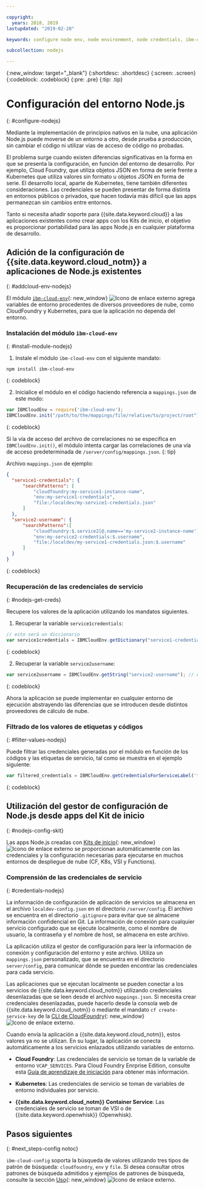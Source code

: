 ```yaml
---

copyright:
  years: 2018, 2019
lastupdated: "2019-02-28"

keywords: configure node env, node environment, node credentials, ibm-cloud-env node

subcollection: nodejs

---
```


{:new_window: target="_blank"}
{:shortdesc: .shortdesc}
{:screen: .screen}
{:codeblock: .codeblock}
{:pre: .pre}
{:tip: .tip}

# Configuración del entorno Node.js
{: #configure-nodejs}

Mediante la implementación de principios nativos en la nube, una aplicación Node.js puede moverse de un entorno a otro, desde prueba a producción, sin cambiar el código ni utilizar vías de acceso de código no probadas.

El problema surge cuando existen diferencias significativas en la forma en que se presenta la configuración, en función del entorno de desarrollo. Por ejemplo, Cloud Foundry, que utiliza objetos JSON en forma de serie frente a Kubernetes que utiliza valores sin formato u objetos JSON en forma de serie. El desarrollo local, aparte de Kubernetes, tiene también diferentes consideraciones. Las credenciales se pueden presentar de forma distinta en entornos públicos o privados, que hacen todavía más difícil que las apps permanezcan sin cambios entre entornos.

Tanto si necesita añadir soporte para {{site.data.keyword.cloud}} a las aplicaciones existentes como crear apps con los Kits de inicio, el objetivo es proporcionar portabilidad para las apps Node.js en cualquier plataforma de desarrollo.

## Adición de la configuración de {{site.data.keyword.cloud_notm}} a aplicaciones de Node.js existentes
{: #addcloud-env-nodejs}

El módulo [`ibm-cloud-env`](https://github.com/ibm-developer/ibm-cloud-env){: new_window} ![Icono de enlace externo](../icons/launch-glyph.svg "Icono de enlace externo") agrega variables de entorno procedentes de diversos proveedores de nube, como CloudFoundry y Kubernetes, para que la aplicación no dependa del entorno.

### Instalación del módulo `ibm-cloud-env`
{: #install-module-nodejs}

1. Instale el módulo `ibm-cloud-env` con el siguiente mandato:
  ```
  npm install ibm-cloud-env
  ```
  {: codeblock}

2. Inicialice el módulo en el código haciendo referencia a `mappings.json` de este modo:
  ```js
  var IBMCloudEnv = require('ibm-cloud-env');
  IBMCloudEnv.init("/path/to/the/mappings/file/relative/to/project/root");
  ```
  {: codeblock}

  Si la vía de acceso del archivo de correlaciones no se especifica en `IBMCloudEnv.init()`, el módulo intenta cargar las correlaciones de una vía de acceso predeterminada de `/server/config/mappings.json`.
  {: tip}

  Archivo `mappings.json` de ejemplo:
  ```json
  {
    "service1-credentials": {
        "searchPatterns": [
            "cloudfoundry:my-service1-instance-name",
            "env:my-service1-credentials",
            "file:/localdev/my-service1-credentials.json"
        ]
    },
    "service2-username": {
        "searchPatterns":[
            "cloudfoundry:$.service2[@.name=='my-service2-instance-name'].credentials.username",
            "env:my-service2-credentials:$.username",
            "file:/localdev/my-service1-credentials.json:$.username"
        ]
    }
  }
  ```
  {: codeblock}

### Recuperación de las credenciales de servicio
{: #nodejs-get-creds}

Recupere los valores de la aplicación utilizando los mandatos siguientes.

1. Recuperar la variable `service1credentials`:
  ```js
  // esto será un diccionario
  var service1credentials = IBMCloudEnv.getDictionary("service1-credentials");
  ```
  {: codeblock}

2. Recuperar la variable `service2username`:
  ```js
  var service2username = IBMCloudEnv.getString("service2-username"); // esto será una serie
  ```
  {: codeblock}

Ahora la aplicación se puede implementar en cualquier entorno de ejecución abstrayendo las diferencias que se introducen desde distintos proveedores de cálculo de nube.

### Filtrado de los valores de etiquetas y códigos
{: #filter-values-nodejs}

Puede filtrar las credenciales generadas por el módulo en función de los códigos y las etiquetas de servicio, tal como se muestra en el ejemplo siguiente:
```js
var filtered_credentials = IBMCloudEnv.getCredentialsForServiceLabel('tag', 'label', credentials)); // devuelve un Json con credenciales para la etiqueta del servicio especificado
```
{: codeblock}

## Utilización del gestor de configuración de Node.js desde apps del Kit de inicio
{: #nodejs-config-skit}

Las apps Node.js creadas con [Kits de inicio](https://cloud.ibm.com/developer/appservice/starter-kits/){: new_window} ![Icono de enlace externo](../icons/launch-glyph.svg "Icono de enlace externo") se proporcionan automáticamente con las credenciales y la configuración necesarias para ejecutarse en muchos entornos de despliegue de nube (CF, K8s, VSI y Functions).

### Comprensión de las credenciales de servicio
{: #credentials-nodejs}

La información de configuración de aplicación de servicios se almacena en el archivo `localdev-config.json` en el directorio `/server/config`. El archivo se encuentra en el directorio `.gitignore` para evitar que se almacene información confidencial en Git. La información de conexión para cualquier servicio configurado que se ejecute localmente, como el nombre de usuario, la contraseña y el nombre de host, se almacena en este archivo.

La aplicación utiliza el gestor de configuración para leer la información de conexión y configuración del entorno y este archivo. Utiliza un `mappings.json` personalizado, que se encuentra en el directorio `server/config`, para comunicar dónde se pueden encontrar las credenciales para cada servicio.

Las aplicaciones que se ejecutan localmente se pueden conectar a los servicios de {{site.data.keyword.cloud_notm}} utilizando credenciales desenlazadas que se leen desde el archivo `mappings.json`. Si necesita crear credenciales desenlazadas, puede hacerlo desde la consola web de {{site.data.keyword.cloud_notm}} o mediante el mandato `cf create-service-key` de la [CLI de CloudFoundry](https://docs.cloudfoundry.org/cf-cli/){: new_window} ![Icono de enlace externo](../icons/launch-glyph.svg "Icono de enlace externo").

Cuando envía la aplicación a {{site.data.keyword.cloud_notm}}, estos valores ya no se utilizan. En su lugar, la aplicación se conecta automáticamente a los servicios enlazados utilizando variables de entorno.

* **Cloud Foundry**: Las credenciales de servicio se toman de la variable de entorno `VCAP_SERVICES`. Para Cloud Foundry Enrprise Edition, consulte esta [Guía de aprendizaje de iniciación](/docs/cloud-foundry?topic=cloud-foundry-getting-started#getting-started) para obtener más información.

* **Kubernetes**: Las credenciales de servicio se toman de variables de entorno individuales por servicio.

* **{{site.data.keyword.cloud_notm}} Container Service**: Las credenciales de servicio se toman de VSI o de {{site.data.keyword.openwhisk}} (Openwhisk).

## Pasos siguientes
{: #next_steps-config notoc}

`ibm-cloud-config` soporta la búsqueda de valores utilizando tres tipos de patrón de búsqueda: `cloudfoundry`, `env` y `file`. Si desea consultar otros patrones de búsqueda admitidos y ejemplos de patrones de búsqueda, consulte la sección [Uso](https://github.com/ibm-developer/ibm-cloud-env#usage){: new_window} ![Icono de enlace externo](../icons/launch-glyph.svg "Icono de enlace externo").
